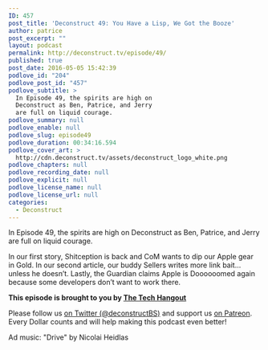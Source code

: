 ```yaml
---
ID: 457
post_title: 'Deconstruct 49: You Have a Lisp, We Got the Booze'
author: patrice
post_excerpt: ""
layout: podcast
permalink: http://deconstruct.tv/episode/49/
published: true
post_date: 2016-05-05 15:42:39
podlove_id: "204"
podlove_post_id: "457"
podlove_subtitle: >
  In Episode 49, the spirits are high on
  Deconstruct as Ben, Patrice, and Jerry
  are full on liquid courage.
podlove_summary: null
podlove_enable: null
podlove_slug: episode49
podlove_duration: 00:34:16.594
podlove_cover_art: >
  http://cdn.deconstruct.tv/assets/deconstruct_logo_white.png
podlove_chapters: null
podlove_recording_date: null
podlove_explicit: null
podlove_license_name: null
podlove_license_url: null
categories:
  - Deconstruct
---
```

<p>In Episode 49, the spirits are high on Deconstruct as Ben, Patrice, and Jerry are full on liquid courage.</p>
<p>In our first story, Shitception is back and CoM wants to dip our Apple gear in Gold.  In our second article, our buddy Sellers writes more link bait… unless he doesn’t.  Lastly, the Guardian claims Apple is Doooooomed again because some developers don’t want to work there.</p>
<p><strong>This episode is brought to you by <a href="http://thetechhangout.com">The Tech Hangout</a></strong>
</p>
<p>
Please follow us <a href="http://twitter.com/deconstructBS">on Twitter (@deconstructBS)</a> and support us <a href="http://patreon.com/deconstruct">on Patreon</a>. Every Dollar counts and will help making this podcast even better!
</p>
<p>Ad music: "Drive" by Nicolai Heidlas</p>